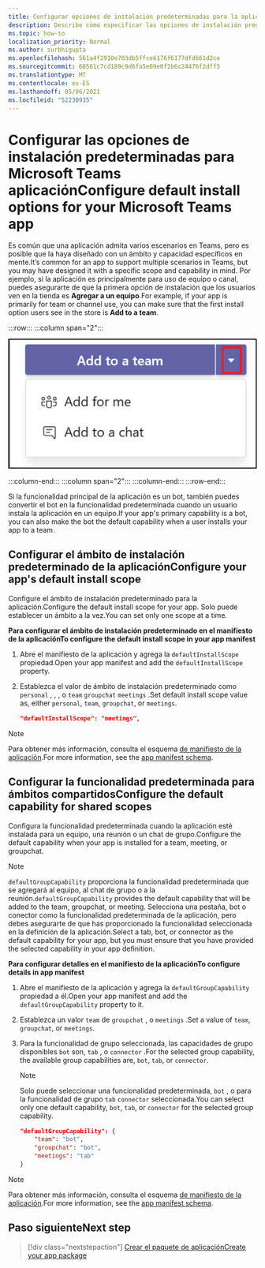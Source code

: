 ```yaml
---
title: Configurar opciones de instalación predeterminadas para la aplicación
description: Describe cómo especificar las opciones de instalación predeterminadas de la aplicación.
ms.topic: how-to
localization_priority: Normal
ms.author: surbhigupta
ms.openlocfilehash: 561a4f2910e703db5ffce6176f6177dfd661d2ce
ms.sourcegitcommit: 60561c7cd189c9d6fa5e09e0f2b6c24476f2dff5
ms.translationtype: MT
ms.contentlocale: es-ES
ms.lasthandoff: 05/06/2021
ms.locfileid: "52230935"
---
```

# <a name="configure-default-install-options-for-your-microsoft-teams-app"></a><span data-ttu-id="2e080-103">Configurar las opciones de instalación predeterminadas para Microsoft Teams aplicación</span><span class="sxs-lookup"><span data-stu-id="2e080-103">Configure default install options for your Microsoft Teams app</span></span>

<span data-ttu-id="2e080-104">Es común que una aplicación admita varios escenarios en Teams, pero es posible que la haya diseñado con un ámbito y capacidad específicos en mente.</span><span class="sxs-lookup"><span data-stu-id="2e080-104">It’s common for an app to support multiple scenarios in Teams, but you may have designed it with a specific scope and capability in mind.</span></span> <span data-ttu-id="2e080-105">Por ejemplo, si la aplicación es principalmente para uso de equipo o canal, puedes asegurarte de que la primera opción de instalación que los usuarios ven en la tienda es **Agregar a un equipo**.</span><span class="sxs-lookup"><span data-stu-id="2e080-105">For example, if your app is primarily for team or channel use, you can make sure that the first install option users see in the store is **Add to a team**.</span></span>

:::row:::
   :::column span="2":::

![Agregar un ejemplo desplegable de aplicaciones](../../assets/images/compose-extensions/addanapp.png)

   :::column-end:::
   :::column span="2":::
   :::column-end:::
:::row-end:::

<span data-ttu-id="2e080-107">Si la funcionalidad principal de la aplicación es un bot, también puedes convertir el bot en la funcionalidad predeterminada cuando un usuario instala la aplicación en un equipo.</span><span class="sxs-lookup"><span data-stu-id="2e080-107">If your app's primary capability is a bot, you can also make the bot the default capability when a user installs your app to a team.</span></span>

## <a name="configure-your-apps-default-install-scope"></a><span data-ttu-id="2e080-108">Configurar el ámbito de instalación predeterminado de la aplicación</span><span class="sxs-lookup"><span data-stu-id="2e080-108">Configure your app's default install scope</span></span>

<span data-ttu-id="2e080-109">Configure el ámbito de instalación predeterminado para la aplicación.</span><span class="sxs-lookup"><span data-stu-id="2e080-109">Configure the default install scope for your app.</span></span> <span data-ttu-id="2e080-110">Solo puede establecer un ámbito a la vez.</span><span class="sxs-lookup"><span data-stu-id="2e080-110">You can set only one scope at a time.</span></span>

<span data-ttu-id="2e080-111">**Para configurar el ámbito de instalación predeterminado en el manifiesto de la aplicación**</span><span class="sxs-lookup"><span data-stu-id="2e080-111">**To configure the default install scope in your app manifest**</span></span>

1. <span data-ttu-id="2e080-112">Abre el manifiesto de la aplicación y agrega la `defaultInstallScope` propiedad.</span><span class="sxs-lookup"><span data-stu-id="2e080-112">Open your app manifest and add the `defaultInstallScope` property.</span></span>
2. <span data-ttu-id="2e080-113">Establezca el valor de ámbito de instalación predeterminado como `personal` , , , o `team` `groupchat` `meetings` .</span><span class="sxs-lookup"><span data-stu-id="2e080-113">Set default install scope value as, either `personal`, `team`, `groupchat`, or `meetings`.</span></span>

    ```json
    "defaultInstallScope": "meetings",
    ```

> [!NOTE]
> <span data-ttu-id="2e080-114">Para obtener más información, consulta el esquema [de manifiesto de la aplicación](~/resources/schema/manifest-schema.md).</span><span class="sxs-lookup"><span data-stu-id="2e080-114">For more information, see the [app manifest schema](~/resources/schema/manifest-schema.md).</span></span>

## <a name="configure-the-default-capability-for-shared-scopes"></a><span data-ttu-id="2e080-115">Configurar la funcionalidad predeterminada para ámbitos compartidos</span><span class="sxs-lookup"><span data-stu-id="2e080-115">Configure the default capability for shared scopes</span></span>

<span data-ttu-id="2e080-116">Configura la funcionalidad predeterminada cuando la aplicación esté instalada para un equipo, una reunión o un chat de grupo.</span><span class="sxs-lookup"><span data-stu-id="2e080-116">Configure the default capability when your app is installed for a team, meeting, or groupchat.</span></span>

> [!NOTE]
> <span data-ttu-id="2e080-117">`defaultGroupCapability` proporciona la funcionalidad predeterminada que se agregará al equipo, al chat de grupo o a la reunión.</span><span class="sxs-lookup"><span data-stu-id="2e080-117">`defaultGroupCapability` provides the default capability that will be added to the team, groupchat, or meeting.</span></span> <span data-ttu-id="2e080-118">Selecciona una pestaña, bot o conector como la funcionalidad predeterminada de la aplicación, pero debes asegurarte de que has proporcionado la funcionalidad seleccionada en la definición de la aplicación.</span><span class="sxs-lookup"><span data-stu-id="2e080-118">Select a tab, bot, or connector as the default capability for your app, but you must ensure that you have provided the selected capability in your app definition.</span></span>

<span data-ttu-id="2e080-119">**Para configurar detalles en el manifiesto de la aplicación**</span><span class="sxs-lookup"><span data-stu-id="2e080-119">**To configure details in app manifest**</span></span>

1. <span data-ttu-id="2e080-120">Abre el manifiesto de la aplicación y agrega la `defaultGroupCapability` propiedad a él.</span><span class="sxs-lookup"><span data-stu-id="2e080-120">Open your app manifest and add the `defaultGroupCapability` property to it.</span></span>
2. <span data-ttu-id="2e080-121">Establezca un valor `team` de `groupchat` , o `meetings` .</span><span class="sxs-lookup"><span data-stu-id="2e080-121">Set a value of `team`, `groupchat`, or `meetings`.</span></span>
3. <span data-ttu-id="2e080-122">Para la funcionalidad de grupo seleccionada, las capacidades de grupo disponibles `bot` son, `tab` , o `connector` .</span><span class="sxs-lookup"><span data-stu-id="2e080-122">For the selected group capability, the available group capabilities are, `bot`, `tab`, or `connector`.</span></span> 

    > [!NOTE]
    > <span data-ttu-id="2e080-123">Solo puede seleccionar una funcionalidad predeterminada, `bot` , o para la funcionalidad de grupo `tab` `connector` seleccionada.</span><span class="sxs-lookup"><span data-stu-id="2e080-123">You can select only one default capability, `bot`, `tab`, or `connector` for the selected group capability.</span></span>

    ```json
    "defaultGroupCapability": {
        "team": "bot",
        "groupchat": "bot",
        "meetings": "tab"
    }
    ```

> [!NOTE]
> <span data-ttu-id="2e080-124">Para obtener más información, consulta el esquema [de manifiesto de la aplicación](~/resources/schema/manifest-schema.md).</span><span class="sxs-lookup"><span data-stu-id="2e080-124">For more information, see the [app manifest schema](~/resources/schema/manifest-schema.md).</span></span>

## <a name="next-step"></a><span data-ttu-id="2e080-125">Paso siguiente</span><span class="sxs-lookup"><span data-stu-id="2e080-125">Next step</span></span>

> [!div class="nextstepaction"]
> [<span data-ttu-id="2e080-126">Crear el paquete de aplicación</span><span class="sxs-lookup"><span data-stu-id="2e080-126">Create your app package</span></span>](~/concepts/build-and-test/apps-package.md)
